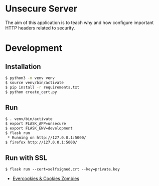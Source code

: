 # Unsecure Server

The aim of this application is to teach why and how configure important HTTP headers related to security.

# Development

## Installation

```bash
$ python3 -m venv venv
$ source venv/bin/activate
$ pip install -r requirements.txt
$ python create_cert.py
```

## Run

```bash
$ . venv/bin/activate
$ export FLASK_APP=unsecure
$ export FLASK_ENV=development
$ flask run
 * Running on http://127.0.0.1:5000/
$ firefox http://127.0.0.1:5000/
```

## Run with SSL

```
$ flask run --cert=selfsigned.crt --key=private.key
```

 - [Evercookies & Cookies Zombies](https://developer.mozilla.org/fr/docs/Web/HTTP/Cookies#cookies_zombie_et_evercookies)
